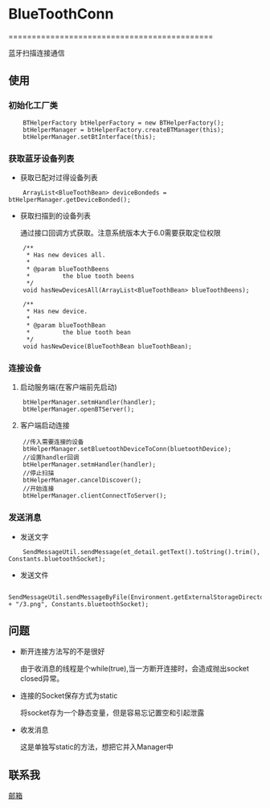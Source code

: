 # BlueToothConn
============================================

蓝牙扫描连接通信

## 使用
### 初始化工厂类
```
    BTHelperFactory btHelperFactory = new BTHelperFactory();
    btHelperManager = btHelperFactory.createBTManager(this);
    btHelperManager.setBtInterface(this);
```

### 获取蓝牙设备列表
- 获取已配对过得设备列表
```
    ArrayList<BlueToothBean> deviceBondeds = btHelperManager.getDeviceBonded();
```

- 获取扫描到的设备列表

    通过接口回调方式获取。注意系统版本大于6.0需要获取定位权限
```
    /**
     * Has new devices all.
     *
     * @param blueToothBeens
     *         the blue tooth beens
     */
    void hasNewDevicesAll(ArrayList<BlueToothBean> blueToothBeens);
    
    /**
     * Has new device.
     *
     * @param blueToothBean
     *         the blue tooth bean
     */
    void hasNewDevice(BlueToothBean blueToothBean);
```

### 连接设备
1.  启动服务端(在客户端前先启动)
```
    btHelperManager.setmHandler(handler);
    btHelperManager.openBTServer();
```
2.  客户端启动连接
```
    //传入需要连接的设备
    btHelperManager.setBluetoothDeviceToConn(bluetoothDevice);
    //设置handler回调
    btHelperManager.setmHandler(handler);
    //停止扫描
    btHelperManager.cancelDiscover();
    //开始连接
    btHelperManager.clientConnectToServer();
```

### 发送消息
- 发送文字
```
    SendMessageUtil.sendMessage(et_detail.getText().toString().trim(), Constants.bluetoothSocket);
```
- 发送文件
```
    SendMessageUtil.sendMessageByFile(Environment.getExternalStorageDirectory() + "/3.png", Constants.bluetoothSocket);
```

## 问题
- 断开连接方法写的不是很好 

  由于收消息的线程是个while(true),当一方断开连接时，会造成抛出socket closed异常。
  
- 连接的Socket保存方式为static

  将socket存为一个静态变量，但是容易忘记置空和引起泄露
  
- 收发消息

  这是单独写static的方法，想把它并入Manager中
  
## 联系我
  
[邮箱](mailto:603004002@qq.com)
